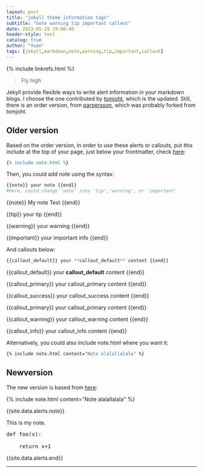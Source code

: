 ```yaml
---
layout: post
title: "jekyll theme information tags"
subtitle: "note warning tip important callout"
date: 2022-05-29 19:08:48
header-style: text
catalog: true
author: "Yuan"
tags: [jekyll,markdown,note,warning,tip,important,callout]
---
```

{% include linkrefs.html %}

>Fly high

Jekyll provide flexible ways to write alert information in your markdown blogs. I choose the one contributed by [tomjoht](https://github.com/tomjoht/documentation-theme-jekyll), which is the updated. Still, there is an order version, from [parpersson](https://github.com/parpersson/Manualmall), which was probably forked from tomjoht. 

## Older version
Based on the order version, in order to use these alerts or callouts, put this include at the top of your page, just below your frontmatter, check [here](http://parpersson.github.io/Manualmall/alerts/):

```r
{% include note.html %}
```

Then, you could add note using the syntax:

```r
{{note}} your note {{end}}
#Here, could change 'note' into 'tip','warning', or 'important'
```

{{note}} My note Test {{end}}

{{tip}} your tip {{end}}

{{warning}} your warning {{end}}

{{important}} your important info {{end}}

And callouts below:
```r
{{callout_default}} your **callout_default** content {{end}}

```

{{callout_default}} your **callout_default** content {{end}}

{{callout_primary}} your callout_primary content {{end}}

{{callout_success}} your callout_success content {{end}}

{{callout_primary}} your callout_primary content {{end}}

{{callout_warning}} your callout_warning content {{end}}

{{callout_info}} your callout_info content {{end}}

Alternatively, you could also include note.html where you want it:

```bash
{% include note.html content="Note alalallalala" %}
```

## Newversion
The new version is based from [here](https://idratherbewriting.com/documentation-theme-jekyll/mydoc_alerts.html#about-alerts):

{% include note.html content="Note alalallalala" %}

{{site.data.alerts.note}}
<p>This is my note.</p>
<pre>
def foo(x):<br>
&nbsp;&nbsp;&nbsp;&nbsp;return x+1
</pre>
{{site.data.alerts.end}}

---
